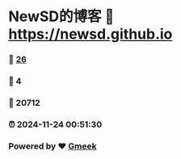 # NewSD的博客 :link: https://newsd.github.io 
### :page_facing_up: [26](https://newsd.github.io/tag.html) 
### :speech_balloon: 4 
### :hibiscus: 20712 
### :alarm_clock: 2024-11-24 00:51:30 
### Powered by :heart: [Gmeek](https://github.com/Meekdai/Gmeek)
